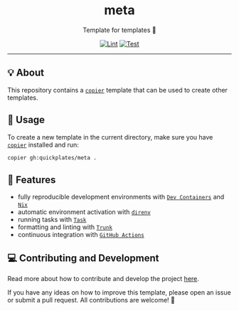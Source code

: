 <h1 align="center">meta</h1>

<div align="center">

Template for templates 🧶

[![Lint](https://github.com/quickplates/meta/actions/workflows/lint.yaml/badge.svg)](https://github.com/quickplates/meta/actions/workflows/lint.yaml)
[![Test](https://github.com/quickplates/meta/actions/workflows/test.yaml/badge.svg)](https://github.com/quickplates/meta/actions/workflows/test.yaml)

</div>

---

## 💡 About

This repository contains a [`copier`](https://copier.readthedocs.io) template
that can be used to create other templates.

## 📜 Usage

To create a new template in the current directory,
make sure you have [`copier`](https://copier.readthedocs.io) installed and run:

```sh
copier gh:quickplates/meta .
```

## 🚀 Features

- fully reproducible development environments with
  [`Dev Containers`](https://code.visualstudio.com/docs/remote/containers)
  and [`Nix`](https://nixos.org)
- automatic environment activation with [`direnv`](https://direnv.net)
- running tasks with [`Task`](https://taskfile.dev)
- formatting and linting with [`Trunk`](https://trunk.io)
- continuous integration with [`GitHub Actions`](https://github.com/features/actions)

## 💻 Contributing and Development

Read more about how to contribute and develop the project
[here](https://github.com/quickplates/generic/blob/main/CONTRIBUTING.md).

If you have any ideas on how to improve this template,
please open an issue or submit a pull request.
All contributions are welcome! 🤗
